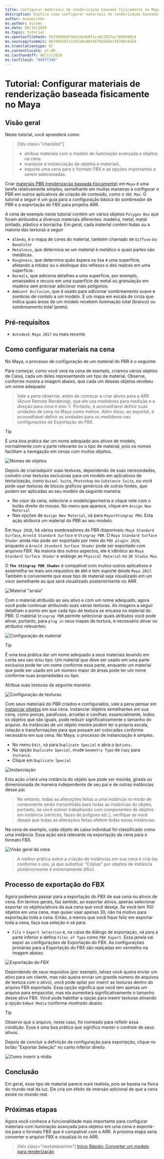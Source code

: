 ```yaml
---
title: Configurar materiais de renderização baseada fisicamente no Maya
description: Explica como configurar materiais de renderização baseada fisicamente no Maya e exportá-los para o formato FBX
author: muxanickms
ms.author: misams
ms.date: 06/16/2020
ms.topic: tutorial
ms.openlocfilehash: 5579994b0746a2de4b0f2ca927027ac709940024
ms.sourcegitcommit: 9bfd94307c21d5a0c08fe675b566b1f67d0c642d
ms.translationtype: HT
ms.contentlocale: pt-BR
ms.lasthandoff: 06/17/2020
ms.locfileid: "84977348"
---
```

# <a name="tutorial-setting-up-physically-based-rendering-materials-in-maya"></a>Tutorial: Configurar materiais de renderização baseada fisicamente no Maya

## <a name="overview"></a>Visão geral
Neste tutorial, você aprenderá como:

> [!div class="checklist"]
>
> * atribua materiais com o modelo de iluminação avançada a objetos na cena.
> * manipule a instanciação de objetos e materiais.
> * exporte uma cena para o formato FBX e as opções importantes a serem selecionadas.

Criar [materiais PBR (renderização baseada fisicamente)](../../overview/features/pbr-materials.md) em `Maya` é uma tarefa relativamente simples, semelhante em muitas maneiras a configurar o PBR em outros aplicativos de criação de conteúdo, como o `3DS Max`. O tutorial a seguir é um guia para a configuração básica do sombreador de PBR e a exportação do FBX para projetos ARR. 

A cena de exemplo neste tutorial contém um vários objetos `Polygon Box` que foram atribuídos a diversos materiais diferentes: madeira, metal, metal pintado, plástico e borracha. Em geral, cada material contém todas ou a maioria das texturas a seguir 

* `Albedo`, é o mapa de cores do material, também chamado de `Diffuse` ou `BaseColor`
* `Metalness`, que determina se um material é metálico e quais partes são metálicas. 
* `Roughness`, que determina quão áspera ou lisa é uma superfície, afetando a nitidez ou o desfoque dos reflexos e dos realces em uma superfície.
* `Normals`, que adiciona detalhes a uma superfície, por exemplo, amassados e recuos em uma superfície de metal ou granulação em madeira sem precisar adicionar mais polígonos.
* `Ambient Occlusion`, que é usado para adicionar sombreamento suave e sombras de contato a um modelo. É um mapa em escala de cinza que indica quais áreas de um modelo recebem iluminação total (branco) ou sombreamento total (preto). 

## <a name="prerequisites"></a>Pré-requisitos
* `Autodesk Maya 2017` ou mais recente

## <a name="setting-up-materials-in-the-scene"></a>Como configurar materiais na cena
No Maya, o processo de configuração de um material do PBR é o seguinte:

Para começar, como você verá na cena de exemplo, criamos vários objetos de Caixa, cada um deles representando um tipo de material. Observe, conforme mostra a imagem abaixo, que cada um desses objetos recebeu um nome adequado 

> Vale a pena observar, antes de começar a criar ativos para a ARR (Azure Remote Rendering), que ele usa medidores para medição e a direção para cima é eixo Y. Portanto, é aconselhável definir suas unidades de cena no Maya como metros. Além disso, ao exportar, é aconselhável definir as unidades para os medidores nas configurações de Exportação do FBX. 

> [!TIP]
É uma boa prática dar um nome adequado aos ativos de modelo, normalmente com a parte relevante ou o tipo de material, pois os nomes facilitam a navegação em cenas com muitos objetos.

![Nomes de objetos](media/object-names.jpg)

Depois de criar/adquirir suas texturas, dependendo de suas necessidades, convém criar texturas exclusivas para um modelo em aplicativos de texturização, como `Quixel Suite`, `Photoshop` ou `Substance Suite`, ou você pode usar texturas de blocos gráficos genéricos de outras fontes, que podem ser aplicadas ao seu modelo da seguinte maneira:

* No visor da cena, selecione o modelo/geometria e clique nele com o botão direito do mouse. No menu que aparece, clique em `Assign New Material`
* Nas opções de `Assign New Material`, vá para `Maya`>`Stingray PBS`. Esta ação atribuirá um material do PBR ao seu modelo. 

Em `Maya 2020`, há vários sombreadores de PBR disponíveis: `Maya Standard Surface`, `Arnold Standard Surface` e `Stingray PBR`. O `Maya Standard Surface Shader` ainda não pode ser exportado por meio do `FBX plugin 2020`, enquanto o `Arnold Standard Surface Shader` pode ser exportado com arquivos FBX. Na maioria dos outros aspectos, ele é idêntico ao `Maya Standard Surface Shader` e análogo ao `Physical Material` no `3D Studio Max`.

O **`The Stingray PBR Shader`** é compatível com muitos outros aplicativos e assemelha-se mais aos requisitos de `ARR` e tem suporte desde `Maya 2017`. Também é conveniente que esse tipo de material seja visualizado em um visor semelhante ao que será visualizado posteriormente no ARR.

![Material "arraia"](media/stingray-material.jpg)

Com o material atribuído ao seu ativo e com um nome adequado, agora você pode continuar atribuindo suas várias texturas. As imagens a seguir detalham o ponto em que cada tipo de textura se encaixa no material do PBR. O material `Stingray PBR` permite selecionar quais atributos você pode ativar, portanto, para `plug in` seus mapas de textura, é necessário ativar os atributos relevantes: 

![Configuração de material](media/material-setup.jpg)

> [!TIP]
É uma boa prática dar um nome adequado a seus materiais levando em conta seu uso e/ou tipo. Um material que deve ser usado em uma parte exclusiva pode ter um nome conforme essa parte, enquanto um material que pode ser usado em um número maior de áreas pode ter um nome conforme suas propriedades ou tipo.

Atribua suas texturas da seguinte maneira:

![Configuração de texturas](media/texture-setup.jpg)

Com seus materiais do PBR criados e configurados, vale a pena pensar em [instanciar objetos](../../how-tos/conversion/configure-model-conversion.md#instancing) em sua cena. Instanciar objetos semelhantes em sua cena, como porcas, parafusos, arruelas e cavilhas, essencialmente, todos os objetos que são iguais, pode reduzir significativamente o tamanho do arquivo. As instâncias de um objeto mestre podem ter a própria escala, rotação e transformações para que possam ser colocadas conforme necessário em sua cena. No Maya, o processo de instanciação é simples.

* No menu `Edit`, vá para `Duplicate Special` e abra o `Options`. 
* Na opção `Duplicate Special`, mude `Geometry Type` de `Copy` para `Instance`. 
* Clique em `Duplicate Special`

![Instanciação](media/instancing.jpg)

Esta ação criará uma instância do objeto que pode ser movida, girada ou dimensionada de maneira independente de seu pai e de outras instâncias desse pai. 
>No entanto, todas as alterações feitas a uma instância no modo de componente serão transmitidas para todas as instâncias do objeto, portanto, se você estiver trabalhando com componentes de objetos em instância (vértices, faces de polígono etc.), verifique se você deseja que todas as alterações feitas afetem todas essas instâncias.

Na cena de exemplo, cada objeto de caixa individual foi classificado como uma instância. Essa ação será relevante na exportação da cena para o formato FBX.

![Visão geral da cena](media/scene-overview.jpg)

>A melhor prática sobre a criação de instâncias em sua cena é criá-las conforme o uso, já que substituir "Cópias" por objetos de instância posteriormente é extremamente difícil. 

## <a name="fbx-export-process"></a>Processo de exportação do FBX

Agora podemos passar para a exportação do FBX de sua cena ou ativos de cena. Em termos gerais, faz sentido, ao exportar ativos, apenas selecionar exportar os objetos/ativos da sua cena que você deseja. Se você tem 100 objetos em uma cena, mas quiser usar apenas 30, não há motivo para exportação toda a cena. Então, a menos que você fique feliz em exportar toda a cena, faça sua seleção e vá para:

* `File` > `Export Selection` e, na caixa de diálogo de exportação, vá para a parte inferior e defina `Files of Type` como `FBX Export`. Essa janela vai expor as configurações de Exportação do FBX. As configurações primárias para a Exportação do FBX são realçadas em vermelho na imagem abaixo.

![Exportação do FBX](media/FBX-exporting.jpg)

Dependendo de seus requisitos (por exemplo, talvez você queira enviar um ativo para um cliente, mas não queira enviar um grande número de arquivos de textura com o ativo), você pode optar por inserir as texturas dentro do arquivo FBX exportado. Essa opção significa que você tem apenas um arquivo para empacotar, mas ela aumentará significativamente o tamanho desse ativo FBX. Você pode habilitar a opção para inserir texturas ativando a opção `Embed Media` conforme mostrado abaixo.

> [!TIP]
> Observe que o arquivo, neste caso, foi nomeado para refletir essa condição. Essa é uma boa prática que significa manter o controle de seus ativos. 

Depois de concluir a definição da configuração para exportação, clique no botão "Exportar Seleção" no canto inferior direito.

![Como inserir a mídia](media/embedding-media.jpg)

## <a name="conclusion"></a>Conclusão

Em geral, esse tipo de material parece mais realista, pois se baseia na física do mundo real da luz. Ele cria um efeito de imersão adicional de que a cena existe no mundo real.

## <a name="next-steps"></a>Próximas etapas

Agora você conhece a funcionalidade mais importante para configurar materiais com iluminação avançada para objetos em uma cena e exportá-los para o formato FBX que é compatível com o ARR. A próxima etapa seria converter o arquivo FBX e visualizá-lo no ARR.

> [!div class="nextstepaction"]
> [Início Rápido: Converter um modelo para renderização](../../quickstarts\convert-model.md)